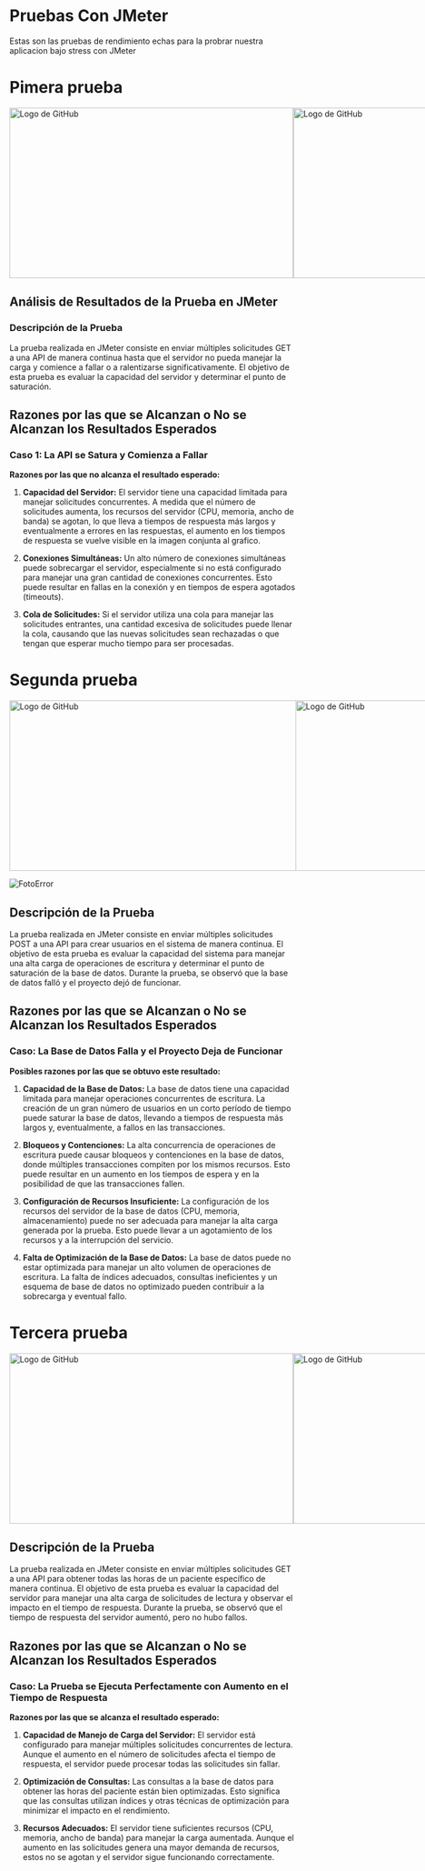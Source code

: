 # Pruebas Con JMeter

Estas son las pruebas de rendimiento echas para la probrar nuestra aplicacion bajo stress con JMeter

# Pimera prueba
<div style="display: flex; justify-content: space-around;">
    <img src="https://github.com/pinkyig/INF225-grupo8/blob/main/proyecto/%E2%80%9Cloadtests/Grafico1.png" alt="Logo de GitHub" width="500" height="300">
    <img src="https://github.com/pinkyig/INF225-grupo8/blob/main/proyecto/%E2%80%9Cloadtests/Latencia1.png" alt="Logo de GitHub" width="500" height="300">
</div>

## Análisis de Resultados de la Prueba en JMeter

### Descripción de la Prueba

La prueba realizada en JMeter consiste en enviar múltiples solicitudes GET a una API de manera continua hasta que el servidor no pueda manejar la carga y comience a fallar o a ralentizarse significativamente. El objetivo de esta prueba es evaluar la capacidad del servidor y determinar el punto de saturación.

## Razones por las que se Alcanzan o No se Alcanzan los Resultados Esperados

### Caso 1: La API se Satura y Comienza a Fallar

**Razones por las que no alcanza el resultado esperado:**

1. **Capacidad del Servidor:** El servidor tiene una capacidad limitada para manejar solicitudes concurrentes. A medida que el número de solicitudes aumenta, los recursos del servidor (CPU, memoria, ancho de banda) se agotan, lo que lleva a tiempos de respuesta más largos y eventualmente a errores en las respuestas, el aumento en los tiempos de respuesta se vuelve visible en la imagen conjunta al grafico.
   
2. **Conexiones Simultáneas:** Un alto número de conexiones simultáneas puede sobrecargar el servidor, especialmente si no está configurado para manejar una gran cantidad de conexiones concurrentes. Esto puede resultar en fallas en la conexión y en tiempos de espera agotados (timeouts).

3. **Cola de Solicitudes:** Si el servidor utiliza una cola para manejar las solicitudes entrantes, una cantidad excesiva de solicitudes puede llenar la cola, causando que las nuevas solicitudes sean rechazadas o que tengan que esperar mucho tiempo para ser procesadas.


# Segunda prueba

<div style="display: flex; justify-content: space-around;">
    <img src="https://github.com/pinkyig/INF225-grupo8/blob/main/proyecto/%E2%80%9Cloadtests/POST-settings.jpg" alt="Logo de GitHub" width="600" height="300">
    <img src="https://github.com/pinkyig/INF225-grupo8/blob/main/proyecto/%E2%80%9Cloadtests/POST-bodyData.jpg" alt="Logo de GitHub" width="400" height="300">
</div>

![FotoError](https://github.com/pinkyig/INF225-grupo8/blob/main/proyecto/%E2%80%9Cloadtests/POST-Error.png)


## Descripción de la Prueba

La prueba realizada en JMeter consiste en enviar múltiples solicitudes POST a una API para crear usuarios en el sistema de manera continua. El objetivo de esta prueba es evaluar la capacidad del sistema para manejar una alta carga de operaciones de escritura y determinar el punto de saturación de la base de datos. Durante la prueba, se observó que la base de datos falló y el proyecto dejó de funcionar.

## Razones por las que se Alcanzan o No se Alcanzan los Resultados Esperados

### Caso: La Base de Datos Falla y el Proyecto Deja de Funcionar

**Posibles razones por las que se obtuvo este resultado:**

1. **Capacidad de la Base de Datos:** La base de datos tiene una capacidad limitada para manejar operaciones concurrentes de escritura. La creación de un gran número de usuarios en un corto período de tiempo puede saturar la base de datos, llevando a tiempos de respuesta más largos y, eventualmente, a fallos en las transacciones.

2. **Bloqueos y Contenciones:** La alta concurrencia de operaciones de escritura puede causar bloqueos y contenciones en la base de datos, donde múltiples transacciones compiten por los mismos recursos. Esto puede resultar en un aumento en los tiempos de espera y en la posibilidad de que las transacciones fallen.

3. **Configuración de Recursos Insuficiente:** La configuración de los recursos del servidor de la base de datos (CPU, memoria, almacenamiento) puede no ser adecuada para manejar la alta carga generada por la prueba. Esto puede llevar a un agotamiento de los recursos y a la interrupción del servicio.

4. **Falta de Optimización de la Base de Datos:** La base de datos puede no estar optimizada para manejar un alto volumen de operaciones de escritura. La falta de índices adecuados, consultas ineficientes y un esquema de base de datos no optimizado pueden contribuir a la sobrecarga y eventual fallo.


# Tercera prueba

<div style="display: flex; justify-content: space-around;">
    <img src="https://github.com/pinkyig/INF225-grupo8/blob/main/proyecto/%E2%80%9Cloadtests/Grafico3.png.jpg" alt="Logo de GitHub" width="500" height="300">
    <img src="https://github.com/pinkyig/INF225-grupo8/blob/main/proyecto/%E2%80%9Cloadtests/TiemposDeRespuesta3.jpg" alt="Logo de GitHub" width="500" height="300">
</div>

## Descripción de la Prueba

La prueba realizada en JMeter consiste en enviar múltiples solicitudes GET a una API para obtener todas las horas de un paciente específico de manera continua. El objetivo de esta prueba es evaluar la capacidad del servidor para manejar una alta carga de solicitudes de lectura y observar el impacto en el tiempo de respuesta. Durante la prueba, se observó que el tiempo de respuesta del servidor aumentó, pero no hubo fallos.

## Razones por las que se Alcanzan o No se Alcanzan los Resultados Esperados

### Caso: La Prueba se Ejecuta Perfectamente con Aumento en el Tiempo de Respuesta

**Razones por las que se alcanza el resultado esperado:**

1. **Capacidad de Manejo de Carga del Servidor:** El servidor está configurado para manejar múltiples solicitudes concurrentes de lectura. Aunque el aumento en el número de solicitudes afecta el tiempo de respuesta, el servidor puede procesar todas las solicitudes sin fallar.

2. **Optimización de Consultas:** Las consultas a la base de datos para obtener las horas del paciente están bien optimizadas. Esto significa que las consultas utilizan índices y otras técnicas de optimización para minimizar el impacto en el rendimiento.

3. **Recursos Adecuados:** El servidor tiene suficientes recursos (CPU, memoria, ancho de banda) para manejar la carga aumentada. Aunque el aumento en las solicitudes genera una mayor demanda de recursos, estos no se agotan y el servidor sigue funcionando correctamente.

